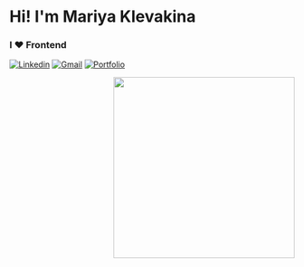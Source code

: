 # Hi! I'm Mariya Klevakina 
### I ❤️ Frontend
[![Linkedin](https://img.shields.io/badge/-LinkedIn-blue?style=flat&logo=Linkedin&logoColor=white)](https://www.linkedin.com/in/maria-klevakina/)
[![Gmail](https://img.shields.io/badge/-Gmail-c14438?style=flat&logo=Gmail&logoColor=white)](mariya.klevakina.ekb@gmail.com)
[![Portfolio](https://img.shields.io/badge/my-portfolio-0c8516)](feraverto.github.io/portfolio/)

<img align="right" width="320" src="https://media.giphy.com/media/v1.Y2lkPTc5MGI3NjExNzBvcWRyOHphdWZyaXdvYmowM2JudWVnOTRidDVycTA3Y3YzdTBscCZlcD12MV9pbnRlcm5hbF9naWZfYnlfaWQmY3Q9Zw/vzO0Vc8b2VBLi/giphy.gif" />


<!--
**FeraVerto/FeraVerto** is a ✨ _special_ ✨ repository because its `README.md` (this file) appears on your GitHub profile.

Here are some ideas to get you started:

- 🔭 I’m currently working on ...
- 🌱 I’m currently learning ...
- 👯 I’m looking to collaborate on ...
- 🤔 I’m looking for help with ...
- 💬 Ask me about ...
- 📫 How to reach me: ...
- 😄 Pronouns: ...
- ⚡ Fun fact: ...
-->
